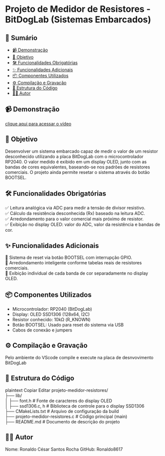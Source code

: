 # Projeto de Medidor de Resistores - BitDogLab (Sistemas Embarcados)

## 📌 Sumário  
- [📹 Demonstração](#-demonstração)  
- [🎯 Objetivo](#-objetivo)  
- [🛠️ Funcionalidades Obrigatórias](#️-funcionalidades-obrigatórias)  
- [✨ Funcionalidades Adicionais](#-funcionalidades-adicionais)  
- [📦 Componentes Utilizados](#-componentes-utilizados)  
- [⚙️ Compilação e Gravação](#️-compilação-e-gravação)  
- [📂 Estrutura do Código](#-estrutura-do-código)  
- [👨‍💻 Autor](#-autor)  

## 📹 Demonstração  
[clique aqui para acessar o vídeo](https://youtu.be/l4Crf1CP6mE)

## 🎯 Objetivo  
Desenvolver um sistema embarcado capaz de medir o valor de um resistor desconhecido utilizando a placa BitDogLab com o microcontrolador RP2040. O valor medido é exibido em um display OLED, junto com as bandas de cores equivalentes, baseando-se nos padrões de resistores comerciais. O projeto ainda permite resetar o sistema através do botão BOOTSEL.  

## 🛠️ Funcionalidades Obrigatórias  
✅ Leitura analógica via ADC para medir a tensão de divisor resistivo.  
✅ Cálculo da resistência desconhecida (Rx) baseado na leitura ADC.  
✅ Arredondamento para o valor comercial mais próximo de resistor.  
✅ Exibição no display OLED: valor do ADC, valor da resistência e bandas de cor.  

## ✨ Funcionalidades Adicionais  
🔹 Sistema de reset via botão BOOTSEL com interrupção GPIO.  
🔹 Arredondamento inteligente conforme tabelas reais de resistores comerciais.  
🔹 Exibição individual de cada banda de cor separadamente no display OLED.  

## 📦 Componentes Utilizados  
- Microcontrolador: RP2040 (BitDogLab)  
- Display: OLED SSD1306 (128x64, I2C)  
- Resistor conhecido: 10kΩ (R_KNOWN)  
- Botão BOOTSEL: Usado para reset do sistema via USB  
- Cabos de conexão e jumpers  

## ⚙️ Compilação e Gravação  
Pelo ambiente do VScode compile e execute na placa de desnvovimento BitDogLab

## 📂 Estrutura do Código
plaintext
Copiar
Editar
projeto-medidor-resistores/  
├── lib/  
│   ├── font.h               # Fonte de caracteres do display OLED  
│   ├── ssd1306.c, h         # Biblioteca de controle para o display SSD1306  
├── CMakeLists.txt           # Arquivo de configuração da build  
├── projeto-medidor-resistores.c  # Código principal (main)  
├── README.md                # Documento de descrição do projeto  

## 👨‍💻 Autor
Nome: Ronaldo César Santos Rocha
GitHub: Ronaldo8617




